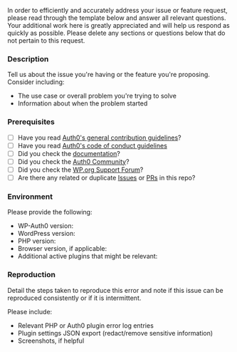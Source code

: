 In order to efficiently and accurately address your issue or feature request, please read through the template below and answer all relevant questions. Your additional work here is greatly appreciated and will help us respond as quickly as possible. Please delete any sections or questions below that do not pertain to this request. 

### Description

Tell us about the issue you're having or the feature you're proposing. Consider including:

- The use case or overall problem you're trying to solve
- Information about when the problem started

### Prerequisites

* [ ] Have you read [Auth0's general contribution guidelines](https://github.com/auth0/open-source-template/blob/master/GENERAL-CONTRIBUTING.md)?
* [ ] Have you read [Auth0's code of conduct guidelines](https://github.com/auth0/open-source-template/blob/master/CODE-OF-CONDUCT.md)
* [ ] Did you check the [documentation](https://auth0.com/docs/cms/wordpress/)?
* [ ] Did you check the [Auth0 Community](https://community.auth0.com/tags/wordpress)?
* [ ] Did you check the [WP.org Support Forum](https://wordpress.org/support/plugin/auth0)?
* [ ] Are there any related or duplicate [Issues](https://github.com/auth0/wp-auth0/issues) or [PRs](https://github.com/auth0/wp-auth0/pulls) in this repo?

### Environment

Please provide the following:

* WP-Auth0 version: 
* WordPress version:
* PHP version:
* Browser version, if applicable:
* Additional active plugins that might be relevant:

### Reproduction

Detail the steps taken to reproduce this error and note if this issue can be reproduced consistently or if it is intermittent.

Please include:

- Relevant PHP or Auth0 plugin error log entries
- Plugin settings JSON export (redact/remove sensitive information)
- Screenshots, if helpful
